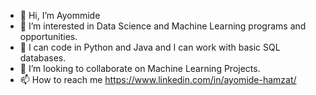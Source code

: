 - 👋 Hi, I’m Ayommide
- 👀 I’m interested in Data Science and Machine Learning programs and opportunities.
- 🌱 I can code in Python and Java and I can work with basic SQL databases. 
- 💞️ I’m looking to collaborate on Machine Learning Projects.
- 📫 How to reach me https://www.linkedin.com/in/ayomide-hamzat/

<!---
ayohamzat96/ayohamzat96 is a ✨ special ✨ repository because its `README.md` (this file) appears on your GitHub profile.
You can click the Preview link to take a look at your changes.
--->

